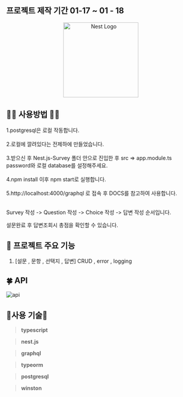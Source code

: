 ## 프로젝트 제작 기간 01-17 ~ 01 - 18

<p align="center">
  <a href="http://nestjs.com/" target="blank"><img src="https://nestjs.com/img/logo-small.svg" width="200" alt="Nest Logo" /></a>
</p>

## 🌟🌟 사용방법 🌟🌟

1.postgresql은 로컬 작동합니다.<br>
<br>
2.로컬에 깔려있다는 전제하에 만들었습니다.<br>
<br>
3.받으신 후 Nest.js-Survey 폴더 안으로 진입한 후 src => app.module.ts password와 로컬 database를 설정해주세요.<br>
<br>
4.npm install 이후 npm start로 실행합니다.<br>
<br>
5.http://localhost:4000/graphql 로 접속 후 DOCS를 참고하여 사용합니다.<br>
<br>

Survey 작성 -> Question 작성 -> Choice 작성 -> 답변 작성 순서입니다.

설문완료 후 답변조회시 총점을  확인할 수 있습니다.


## 🌟 프로젝트 주요 기능

1. [설문 , 문항 , 선택지 , 답변] CRUD , error , logging

## 🍀 API

![api](https://user-images.githubusercontent.com/113084907/213311003-029f7d05-5b6b-4546-a2c9-f50498cd27bf.jpg)


##  🌟사용 기술🌟

> **typescript**

> **nest.js**

> **graphql**

> **typeorm**

> **postgresql**

> **winston**


<br/>
</div>

